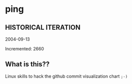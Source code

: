 # ping

## HISTORICAL ITERATION
2004-09-13

Incremented: 2660

## What is this?? 
Linux skills to hack the github commit visualization chart `;-)`
